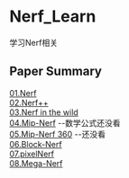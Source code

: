 # Nerf_Learn
学习Nerf相关

## Paper Summary
[01.Nerf](https://github.com/gjgjgjfff/Nerf_Learn/blob/main/paper%20summary/01.Nerf.md)  
[02.Nerf++](https://github.com/gjgjgjfff/Nerf_Learn/blob/main/paper%20summary/02.Nerf%2B%2B.md)  
[03.Nerf in the wild](https://github.com/gjgjgjfff/Nerf_Learn/blob/main/paper%20summary/03.Nerf%20in%20the%20wild.md)  
[04.Mip-Nerf](https://github.com/gjgjgjfff/Nerf_Learn/blob/main/paper%20summary/04.Mip-Nerf.md) --数学公式还没看  
[05.Mip-Nerf 360](https://github.com/gjgjgjfff/Nerf_Learn/blob/main/paper%20summary/05.Mip-Nerf%20360.md) --还没看  
[06.Block-Nerf](https://github.com/gjgjgjfff/Nerf_Learn/blob/main/paper%20summary/06.Block-Nerf.md)  
[07.pixelNerf](https://github.com/gjgjgjfff/Nerf_Learn/blob/main/paper%20summary/07.pixelNerf.md)  
[08.Mega-Nerf](https://github.com/gjgjgjfff/Nerf_Learn/blob/main/paper%20summary/08.Mega-Nerf.md)  
